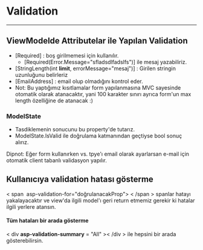 # Validation

-------------------

## ViewModelde Attributelar ile Yapılan Validation

* [Required] : boş girilmemesi için kullanılır. 
  * [Required(Error.Message="sfladsdlfadslfs")] ile mesaj yazabiliriz.
* [StringLength(int __limit__, errorMessage="mesaj")] : Girilen stringin uzunluğunu belirleriz
* [EmailAddress] : email olup olmadığını kontrol eder.
* Not: Bu yaptığımız kısıtlamalar form yapılanmasına MVC sayesinde otomatik olarak atanacaktır, yani 100 karakter sınırı ayrıca form'un max length özelliğine de atanacak :) 



### ModelState

* Tasdiklemenin sonucunu bu property'de tutarız.
* ModelState.IsValid ile doğrulama katmanından geçtiyse bool sonuç alırız.



Dipnot: Eğer form kullanırken vs. tpye'ı email olarak ayarlarsan e-mail için otomatik client tabanlı validasyon yapılır. 



## Kullanıcıya validation hatası gösterme

< span  asp-validation-for="doğrulanacakProp"> < /span > spanlar hatayı yakalayacaktır ve view'da ilgili model'ı geri return etmemiz gerekir ki hatalar ilgili yerlere atansın. 



#### Tüm hataları bir arada gösterme

< div __asp-validation-summary__ = "All" >< /div > ile hepsini bir arada gösterebilirsin.
